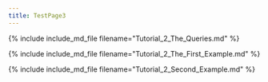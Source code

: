 ```yaml
---
title: TestPage3
---
```

{% include include_md_file filename="Tutorial_2_The_Queries.md" %}

{% include include_md_file filename="Tutorial_2_The_First_Example.md" %}

{% include include_md_file filename="Tutorial_2_Second_Example.md" %}

